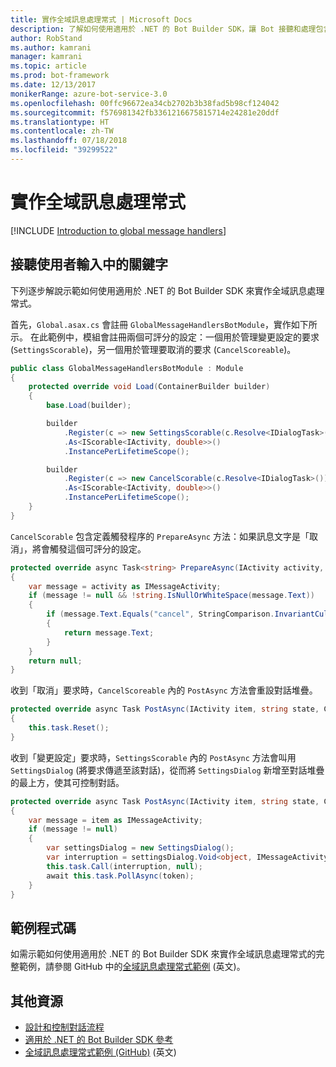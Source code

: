 ```yaml
---
title: 實作全域訊息處理常式 | Microsoft Docs
description: 了解如何使用適用於 .NET 的 Bot Builder SDK，讓 Bot 接聽和處理包含某些關鍵字的使用者輸入。
author: RobStand
ms.author: kamrani
manager: kamrani
ms.topic: article
ms.prod: bot-framework
ms.date: 12/13/2017
monikerRange: azure-bot-service-3.0
ms.openlocfilehash: 00ffc96672ea34cb2702b3b38fad5b98cf124042
ms.sourcegitcommit: f576981342fb3361216675815714e24281e20ddf
ms.translationtype: HT
ms.contentlocale: zh-TW
ms.lasthandoff: 07/18/2018
ms.locfileid: "39299522"
---
```

# <a name="implement-global-message-handlers"></a>實作全域訊息處理常式

[!INCLUDE [Introduction to global message handlers](../includes/snippet-global-handlers-intro.md)]

## <a name="listen-for-keywords-in-user-input"></a>接聽使用者輸入中的關鍵字

下列逐步解說示範如何使用適用於 .NET 的 Bot Builder SDK 來實作全域訊息處理常式。

首先，`Global.asax.cs` 會註冊 `GlobalMessageHandlersBotModule`，實作如下所示。 在此範例中，模組會註冊兩個可評分的設定：一個用於管理變更設定的要求 (`SettingsScorable`)，另一個用於管理要取消的要求 (`CancelScoreable`)。

```cs
public class GlobalMessageHandlersBotModule : Module
{
    protected override void Load(ContainerBuilder builder)
    {
        base.Load(builder);

        builder
            .Register(c => new SettingsScorable(c.Resolve<IDialogTask>()))
            .As<IScorable<IActivity, double>>()
            .InstancePerLifetimeScope();

        builder
            .Register(c => new CancelScorable(c.Resolve<IDialogTask>()))
            .As<IScorable<IActivity, double>>()
            .InstancePerLifetimeScope();
    }
}
```

`CancelScorable` 包含定義觸發程序的 `PrepareAsync` 方法：如果訊息文字是「取消」，將會觸發這個可評分的設定。

```cs
protected override async Task<string> PrepareAsync(IActivity activity, CancellationToken token)
{
    var message = activity as IMessageActivity;
    if (message != null && !string.IsNullOrWhiteSpace(message.Text))
    {
        if (message.Text.Equals("cancel", StringComparison.InvariantCultureIgnoreCase))
        {
            return message.Text;
        }
    }
    return null;
}
```

收到「取消」要求時，`CancelScoreable` 內的 `PostAsync` 方法會重設對話堆疊。 

```cs
protected override async Task PostAsync(IActivity item, string state, CancellationToken token)
{
    this.task.Reset();
}
```

收到「變更設定」要求時，`SettingsScorable` 內的 `PostAsync` 方法會叫用 `SettingsDialog` (將要求傳遞至該對話)，從而將 `SettingsDialog` 新增至對話堆疊的最上方，使其可控制對話。

```cs
protected override async Task PostAsync(IActivity item, string state, CancellationToken token)
{
    var message = item as IMessageActivity;
    if (message != null)
    {
        var settingsDialog = new SettingsDialog();
        var interruption = settingsDialog.Void<object, IMessageActivity>();
        this.task.Call(interruption, null);
        await this.task.PollAsync(token);
    }
}
```

## <a name="sample-code"></a>範例程式碼

如需示範如何使用適用於 .NET 的 Bot Builder SDK 來實作全域訊息處理常式的完整範例，請參閱 GitHub 中的<a href="https://github.com/Microsoft/BotBuilder-Samples/tree/master/CSharp/core-GlobalMessageHandlers" target="_blank">全域訊息處理常式範例</a> \(英文\)。

## <a name="additional-resources"></a>其他資源

- [設計和控制對話流程](../bot-service-design-conversation-flow.md)
- <a href="/dotnet/api/?view=botbuilder-3.12.2.4" target="_blank">適用於 .NET 的 Bot Builder SDK 參考</a>
- <a href="https://github.com/Microsoft/BotBuilder-Samples/tree/master/CSharp/core-GlobalMessageHandlers" target="_blank">全域訊息處理常式範例 (GitHub)</a> \(英文\)
